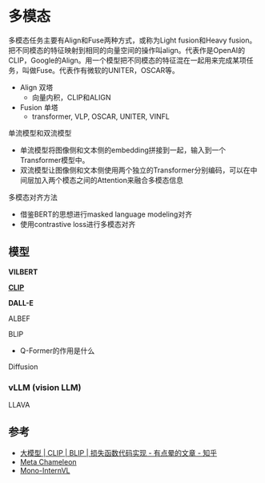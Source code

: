 # 多模态

多模态任务主要有Align和Fuse两种方式，或称为Light fusion和Heavy fusion。把不同模态的特征映射到相同的向量空间的操作叫align。代表作是OpenAI的CLIP，Google的Align。用一个模型把不同模态的特征混在一起用来完成某项任务，叫做Fuse。代表作有微软的UNITER，OSCAR等。

- Align 双塔
  - 向量内积，CLIP和ALIGN
- Fusion 单塔
  - transformer, VLP, OSCAR, UNITER, VINFL


单流模型和双流模型
- 单流模型将图像侧和文本侧的embedding拼接到一起，输入到一个Transformer模型中。
- 双流模型让图像侧和文本侧使用两个独立的Transformer分别编码，可以在中间层加入两个模态之间的Attention来融合多模态信息


多模态对齐方法
- 借鉴BERT的思想进行masked language modeling对齐
- 使用contrastive loss进行多模态对齐


## 模型

**VILBERT**

**[CLIP](https://github.com/openai/CLIP)**

**DALL-E**

ALBEF

BLIP
- Q-Former的作用是什么

Diffusion


### vLLM (vision LLM)
LLAVA


## 参考
- [大模型 | CLIP | BLIP | 损失函数代码实现 - 有点晕的文章 - 知乎](https://zhuanlan.zhihu.com/p/699507603)
- [Meta Chameleon](https://github.com/facebookresearch/chameleon)
- [Mono-InternVL](https://arxiv.org/abs/2410.08202)